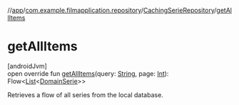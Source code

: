 //[app](../../../index.md)/[com.example.filmapplication.repository](../index.md)/[CachingSerieRepository](index.md)/[getAllItems](get-all-items.md)

# getAllItems

[androidJvm]\
open override fun [getAllItems](get-all-items.md)(query: [String](https://kotlinlang.org/api/latest/jvm/stdlib/kotlin/-string/index.html), page: [Int](https://kotlinlang.org/api/latest/jvm/stdlib/kotlin/-int/index.html)): Flow&lt;[List](https://kotlinlang.org/api/latest/jvm/stdlib/kotlin.collections/-list/index.html)&lt;[DomainSerie](../../com.example.filmapplication.domain/-domain-serie/index.md)&gt;&gt;

Retrieves a flow of all series from the local database.
